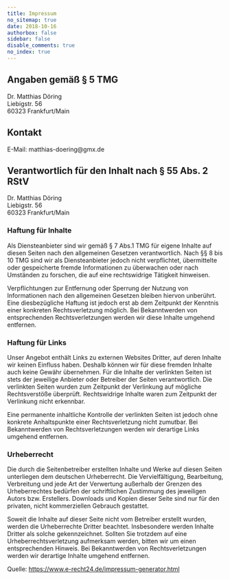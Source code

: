 ```yaml
---
title: Impressum 
no_sitemap: true
date: 2018-10-16
authorbox: false
sidebar: false
disable_comments: true
no_index: true
---
```

<h2>Angaben gem&auml;&szlig; &sect; 5 TMG</h2>
<p>Dr. Matthias D&ouml;ring<br />
Liebigstr. 56<br />
60323 Frankfurt/Main</p>

<h2>Kontakt</h2>
<p>E-Mail: matthias-doering@gmx.de</p>

<h2>Verantwortlich f&uuml;r den Inhalt nach &sect; 55 Abs. 2 RStV</h2>
<p>Dr. Matthias D&ouml;ring<br />
Liebigstr. 56<br />
60323 Frankfurt/Main</p>

<h3>Haftung f&uuml;r Inhalte</h3> <p>Als Diensteanbieter sind wir gem&auml;&szlig; &sect; 7 Abs.1 TMG f&uuml;r eigene Inhalte auf diesen Seiten nach den allgemeinen Gesetzen verantwortlich. Nach &sect;&sect; 8 bis 10 TMG sind wir als Diensteanbieter jedoch nicht verpflichtet, &uuml;bermittelte oder gespeicherte fremde Informationen zu &uuml;berwachen oder nach Umst&auml;nden zu forschen, die auf eine rechtswidrige T&auml;tigkeit hinweisen.</p> <p>Verpflichtungen zur Entfernung oder Sperrung der Nutzung von Informationen nach den allgemeinen Gesetzen bleiben hiervon unber&uuml;hrt. Eine diesbez&uuml;gliche Haftung ist jedoch erst ab dem Zeitpunkt der Kenntnis einer konkreten Rechtsverletzung m&ouml;glich. Bei Bekanntwerden von entsprechenden Rechtsverletzungen werden wir diese Inhalte umgehend entfernen.</p> <h3>Haftung f&uuml;r Links</h3> <p>Unser Angebot enth&auml;lt Links zu externen Websites Dritter, auf deren Inhalte wir keinen Einfluss haben. Deshalb k&ouml;nnen wir f&uuml;r diese fremden Inhalte auch keine Gew&auml;hr &uuml;bernehmen. F&uuml;r die Inhalte der verlinkten Seiten ist stets der jeweilige Anbieter oder Betreiber der Seiten verantwortlich. Die verlinkten Seiten wurden zum Zeitpunkt der Verlinkung auf m&ouml;gliche Rechtsverst&ouml;&szlig;e &uuml;berpr&uuml;ft. Rechtswidrige Inhalte waren zum Zeitpunkt der Verlinkung nicht erkennbar.</p> <p>Eine permanente inhaltliche Kontrolle der verlinkten Seiten ist jedoch ohne konkrete Anhaltspunkte einer Rechtsverletzung nicht zumutbar. Bei Bekanntwerden von Rechtsverletzungen werden wir derartige Links umgehend entfernen.</p> <h3>Urheberrecht</h3> <p>Die durch die Seitenbetreiber erstellten Inhalte und Werke auf diesen Seiten unterliegen dem deutschen Urheberrecht. Die Vervielf&auml;ltigung, Bearbeitung, Verbreitung und jede Art der Verwertung au&szlig;erhalb der Grenzen des Urheberrechtes bed&uuml;rfen der schriftlichen Zustimmung des jeweiligen Autors bzw. Erstellers. Downloads und Kopien dieser Seite sind nur f&uuml;r den privaten, nicht kommerziellen Gebrauch gestattet.</p> <p>Soweit die Inhalte auf dieser Seite nicht vom Betreiber erstellt wurden, werden die Urheberrechte Dritter beachtet. Insbesondere werden Inhalte Dritter als solche gekennzeichnet. Sollten Sie trotzdem auf eine Urheberrechtsverletzung aufmerksam werden, bitten wir um einen entsprechenden Hinweis. Bei Bekanntwerden von Rechtsverletzungen werden wir derartige Inhalte umgehend entfernen.</p>

<p>Quelle: <a href="https://www.e-recht24.de/impressum-generator.html">https://www.e-recht24.de/impressum-generator.html</a></p>
